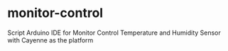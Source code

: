# monitor-control
Script Arduino IDE for Monitor Control Temperature and Humidity Sensor with Cayenne as the platform
